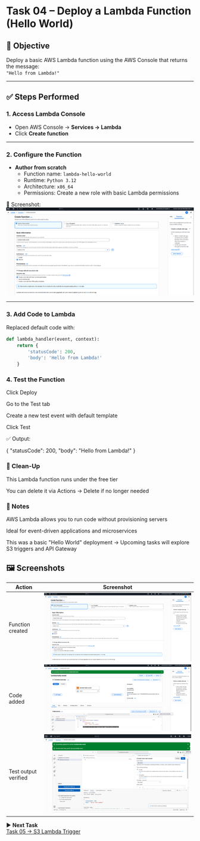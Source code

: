 # Task 04 – Deploy a Lambda Function (Hello World)

## 🎯 Objective
Deploy a basic AWS Lambda function using the AWS Console that returns the message:  
`"Hello from Lambda!"`

---

## ✅ Steps Performed

### 1. Access Lambda Console
- Open AWS Console → **Services → Lambda**
- Click **Create function**

---

### 2. Configure the Function
- **Author from scratch**
  - Function name: `lambda-hello-world`
  - Runtime: `Python 3.12`
  - Architecture: `x86_64`
  - Permissions: Create a new role with basic Lambda permissions

 
📸 Screenshot:  
![Lambda Creation](./lambda-create.PNG)


---

### 3. Add Code to Lambda

Replaced default code with:

```python
def lambda_handler(event, context):
    return {
        'statusCode': 200,
        'body': 'Hello from Lambda!'
    }
```
### 4. Test the Function
Click Deploy

Go to the Test tab

Create a new test event with default template

Click Test

✅ Output:

{
  "statusCode": 200,
  "body": "Hello from Lambda!"
}

### 🧹 Clean-Up
This Lambda function runs under the free tier

You can delete it via Actions → Delete if no longer needed
### 🧠 Notes
AWS Lambda allows you to run code without provisioning servers

Ideal for event-driven applications and microservices

This was a basic "Hello World" deployment
→ Upcoming tasks will explore S3 triggers and API Gateway

## 🖼️ Screenshots

| Action               | Screenshot                                    |
|----------------------|-----------------------------------------------|
| Function created     | ![Create](./lambda-create.PNG)                |
| Code added           | ![Code](./lambda-code.PNG)                    |
| Test output verified | ![Test](./lambda-test-success.PNG)            |


▶️ **Next Task**  
[Task 05 → S3 Lambda Trigger](https://github.com/chandanarora/aws-saa-hands-on/tree/main/task-05-s3-lambda-trigger)
